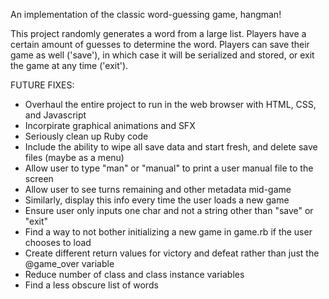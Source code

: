 An implementation of the classic word-guessing game, hangman!

This project randomly generates a word from a large list. Players have a certain amount of guesses to determine the word. Players can save their game as well ('save'), in which case it will be serialized and stored, or exit the game at any time ('exit').

FUTURE FIXES:

- Overhaul the entire project to run in the web browser with HTML, CSS, and Javascript
- Incorpirate graphical animations and SFX
- Seriously clean up Ruby code
- Include the ability to wipe all save data and start fresh, and delete save files (maybe as a menu)
- Allow user to type "man" or "manual" to print a user manual file to the screen
- Allow user to see turns remaining and other metadata mid-game
- Similarly, display this info every time the user loads a new game
- Ensure user only inputs one char and not a string other than "save" or "exit"
- Find a way to not bother initializing a new game in game.rb if the user chooses to load
- Create different return values for victory and defeat rather than just the @game_over variable
- Reduce number of class and class instance variables
- Find a less obscure list of words